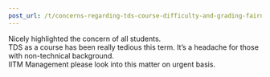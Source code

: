 ```yaml
---
post_url: /t/concerns-regarding-tds-course-difficulty-and-grading-fairness/168476/11
---
```

Nicely highlighted the concern of all students.  
TDS as a course has been really tedious this term. It’s a headache for those with non-technical background.  
IITM Management please look into this matter on urgent basis.